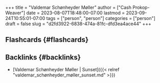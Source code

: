 +++
title = "Valdemar Schønheyder Møller"
author = ["Cash Prokop-Weaver"]
date = 2023-08-07T18:48:00-07:00
lastmod = 2023-09-24T10:55:01-07:00
tags = ["person", "person"]
categories = ["person"]
draft = false
slug = "d2fd3922-6838-474a-81fc-dfd3ea4ace44"
+++

## Flashcards {#flashcards}


## Backlinks {#backlinks}

-   [Valdemar Schønheyder Møller | Sunset]({{< relref "valdemar_schønheyder_møller_sunset.md" >}})
